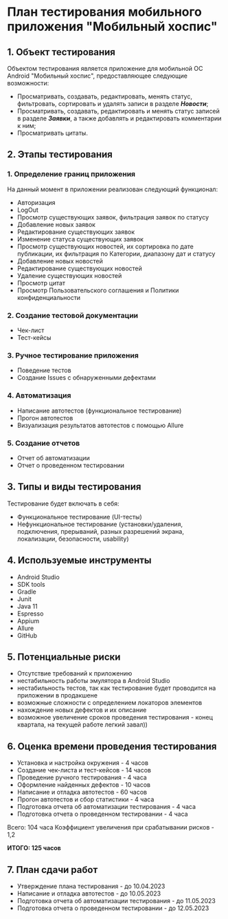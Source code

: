 #  План тестирования мобильного приложения "Мобильный хоспис"

##  1. Объект тестирования

Объектом тестирования является приложение для мобильной ОС Android "Мобильный хоспис", предоставляющее следующие возможности:
* Просматривать, создавать, редактировать, менять статус, фильтровать, сортировать и удалять записи в разделе ***Новости***;
* Просматривать, создавать, редактировать и менять статус записей в разделе ***Заявки***, а также добавлять и редактировать комментарии к ним;
* Просматривать цитаты.

## 2. Этапы тестирования

### 1. Определение границ приложения

На данный момент в приложении реализован следующий функционал:
* Авторизация
* LogOut
* Просмотр существующих заявок, фильтрация заявок по статусу
* Добавление новых заявок
* Редактирование существующих заявок
* Изменение статуса существующих заявок
* Просмотр существующих новостей, их сортировка по дате публикации, их фильтрация по Категории, диапазону дат и статусу
* Добавление новых новостей
* Редактирование существующих новостей
* Удаление существующих новостей
* Просмотр цитат
* Просмотр Пользовательского соглашения и Политики конфиденциальности

### 2. Создание тестовой документации
* Чек-лист
* Тест-кейсы

### 3. Ручное тестирование приложения
* Поведение тестов
* Создание Issues с обнаруженными дефектами
### 4. Автоматизация
* Написание автотестов (функциональное тестирование)
* Прогон автотестов
* Визуализация результатов автотестов с помощью Allure
### 5. Создание отчетов
* Отчет об автоматизации
* Отчет о проведенном тестировании

## 3. Типы и виды тестирования
Тестирование будет включать в себя:
* Функциональное тестирование (UI-тесты)
* Нефункциональное тестирование (установки/удаления, подключения, прерываний, разных разрешений экрана, локализации, безопасности, usability)

## 4. Используемые инструменты
* Android Studio
* SDK tools
* Gradle
* Junit
* Java 11
* Espresso
* Appium
* Allure
* GitHub

## 5. Потенциальные риски
* Отсутствие требований к приложению
* нестабильность работы эмулятора в Android Studio
* нестабильность тестов, так как тестирование будет проводится на приложении в продакшене
* возможные сложности с определением локаторов элементов
* нахождение новых дефектов и их описание
* возможное увеличение сроков проведения тестирования - конец квартала, на текущей работе легкий завал))

## 6. Оценка времени проведения тестирования
* Установка и настройка окружения - 4 часов
* Создание чек-листа и тест-кейсов - 14 часов
* Проведение ручного тестирования - 4 часа
* Оформление найденных дефектов - 10 часов
* Написание и отладка автотестов - 60 часов
* Прогон автотестов и сбор статистики - 4 часа
* Подготовка отчета об автоматизации тестирования - 4 часа
* Подготовка отчета о проведенном тестировании - 4 часа

Всего: 104 часа
Коэффициент увеличения при срабатывании рисков - 1,2

**ИТОГО: 125 часов**
## 7. План сдачи работ
* Утверждение плана тестирования - до 10.04.2023
* Написание и отладка автотестов - до 10.05.2023
* Подготовка отчета об автоматизации тестирования - до 11.05.2023
* Подготовка отчета о проведенном тестировании - до 12.05.2023

